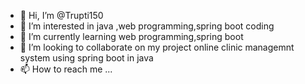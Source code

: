 - 👋 Hi, I’m @Trupti150
- 👀 I’m interested in java ,web programming,spring boot coding
- 🌱 I’m currently learning web programming,spring boot
- 💞️ I’m looking to collaborate on my project online clinic managemnt system using spring boot in java 
- 📫 How to reach me ...

<!---
Trupti150/Trupti150 is a ✨ special ✨ repository because its `README.md` (this file) appears on your GitHub profile.
You can click the Preview link to take a look at your changes.
--->
